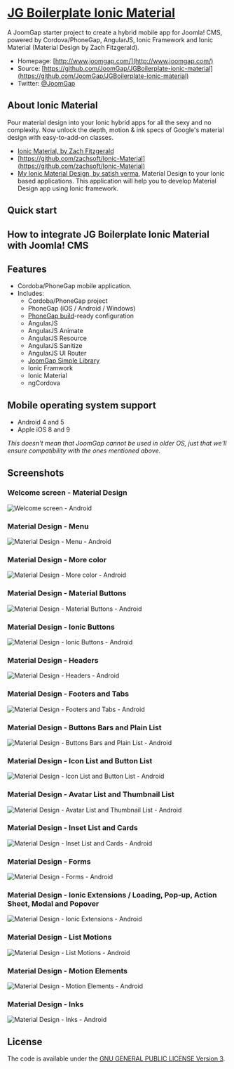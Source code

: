 # [JG Boilerplate Ionic Material](http://www.joomgap.com/)

A JoomGap starter project to create a hybrid mobile app for Joomla! CMS, powered by Cordova/PhoneGap, AngularJS, Ionic Framework and Ionic Material (Material Design by Zach Fitzgerald).

* Homepage: [http://www.joomgap.com/](http://www.joomgap.com/)
* Source: [https://github.com/JoomGap/JGBoilerplate-ionic-material](https://github.com/JoomGap/JGBoilerplate-ionic-material)
* Twitter: [@JoomGap](https://twitter.com/JoomGap)

## About Ionic Material

Pour material design into your Ionic hybrid apps for all the sexy and no complexity. Now unlock the depth, motion & ink specs of Google's material design with easy-to-add-on classes. 

* [Ionic Material, by Zach Fitzgerald](http://ionicmaterial.com/)
* [https://github.com/zachsoft/Ionic-Material](https://github.com/zachsoft/Ionic-Material)
* [My Ionic Material Design, by satish verma](http://market.ionic.io/themes/my-ionic-material-design), Material Design to your Ionic based applications. This application will help you to develop Material Design app using Ionic framework.

## Quick start

## How to integrate JG Boilerplate Ionic Material with Joomla! CMS
	
## Features

* Cordoba/PhoneGap mobile application.
* Includes:
  * Cordoba/PhoneGap project
  * PhoneGap (iOS / Android / Windows)
  * [PhoneGap build](https://build.phonegap.com)-ready configuration
  * AngularJS
  * AngularJS Animate
  * AngularJS Resource
  * AngularJS Sanitize
  * AngularJS UI Router
  * [JoomGap Simple Library](https://github.com/JoomGap/JGSimple)
  * Ionic Framwork
  * Ionic Material
  * ngCordova

## Mobile operating system support

* Android 4 and 5
* Apple iOS 8 and 9

*This doesn't mean that JoomGap cannot be used in older OS,
just that we'll ensure compatibility with the ones mentioned above.*

## Screenshots

### Welcome screen - Material Design

![Welcome screen - Android](http://cdn.joomgap.com/images/JG-Boilerplate-Material/JG-Boilerplate-Material-00.jpg)

### Material Design - Menu

![Material Design - Menu - Android](http://cdn.joomgap.com/images/JG-Boilerplate-Material/JG-Boilerplate-Material-00-Menu.jpg)

### Material Design - More color

![Material Design - More color - Android](http://cdn.joomgap.com/images/JG-Boilerplate-Material/JG-Boilerplate-Material-01-More-Color.jpg)

### Material Design - Material Buttons

![Material Design - Material Buttons - Android](http://cdn.joomgap.com/images/JG-Boilerplate-Material/JG-Boilerplate-Material-02-Material-Buttons.jpg)

### Material Design - Ionic Buttons

![Material Design - Ionic Buttons - Android](http://cdn.joomgap.com/images/JG-Boilerplate-Material/JG-Boilerplate-Material-03-Ionic-Buttons.jpg)

### Material Design - Headers

![Material Design - Headers - Android](http://cdn.joomgap.com/images/JG-Boilerplate-Material/JG-Boilerplate-Material-04-Headers.jpg)

### Material Design - Footers and Tabs

![Material Design - Footers and Tabs - Android](http://cdn.joomgap.com/images/JG-Boilerplate-Material/JG-Boilerplate-Material-05-Footers-Tabs.jpg)

### Material Design - Buttons Bars and Plain List

![Material Design - Buttons Bars and Plain List - Android](http://cdn.joomgap.com/images/JG-Boilerplate-Material/JG-Boilerplate-Material-06-Button-bars-Plain-list.jpg)

### Material Design - Icon List and Button List

![Material Design - Icon List and Button List - Android](http://cdn.joomgap.com/images/JG-Boilerplate-Material/JG-Boilerplate-Material-08-Icon-button-list.jpg)

### Material Design - Avatar List and Thumbnail List

![Material Design - Avatar List and Thumbnail List - Android](http://cdn.joomgap.com/images/JG-Boilerplate-Material/JG-Boilerplate-Material-09-Avatar-thumbnail-list.jpg)

### Material Design - Inset List and Cards

![Material Design - Inset List and Cards - Android](http://cdn.joomgap.com/images/JG-Boilerplate-Material/JG-Boilerplate-Material-10-Inset-Card-list.jpg)

### Material Design - Forms

![Material Design - Forms - Android](http://cdn.joomgap.com/images/JG-Boilerplate-Material/JG-Boilerplate-Material-11-Form.jpg)

### Material Design - Ionic Extensions / Loading, Pop-up, Action Sheet, Modal and Popover

![Material Design - Ionic Extensions - Android](http://cdn.joomgap.com/images/JG-Boilerplate-Material/JG-Boilerplate-Material-12-Extensions.jpg)

### Material Design - List Motions

![Material Design - List Motions - Android](http://cdn.joomgap.com/images/JG-Boilerplate-Material/JG-Boilerplate-Material-14-Motion-Lists.jpg)

### Material Design - Motion Elements

![Material Design - Motion Elements - Android](http://cdn.joomgap.com/images/JG-Boilerplate-Material/JG-Boilerplate-Material-15-Hardware-Accelerated-Motion.jpg)

### Material Design - Inks

![Material Design - Inks - Android](http://cdn.joomgap.com/images/JG-Boilerplate-Material/JG-Boilerplate-Material-16-Ink.jpg)

## License

The code is available under the [GNU GENERAL PUBLIC LICENSE Version 3](LICENSE).
